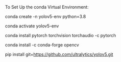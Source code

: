 To Set Up the conda Virtual Environment:

conda create -n yolov5-env python=3.8

conda activate yolov5-env

conda install pytorch torchvision torchaudio -c pytorch

conda install -c conda-forge opencv

pip install git+https://github.com/ultralytics/yolov5.git
